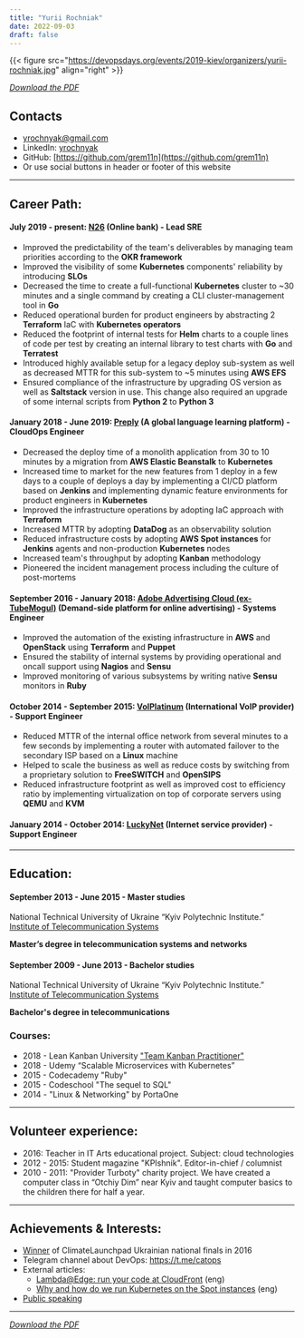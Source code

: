 ```yaml
---
title: "Yurii Rochniak"
date: 2022-09-03
draft: false
---
```


{{< figure src="https://devopsdays.org/events/2019-kiev/organizers/yurii-rochniak.jpg" align="right" >}}

_[Download the PDF](https://github.com/grem11n/blog/raw/master/static/files/Yurii_Rochniak_CV.pdf)_

## Contacts

* yrochnyak@gmail.com
* LinkedIn: [yrochnyak](https://www.linkedin.com/in/yrochnyak/)
* GitHub: [https://github.com/grem11n](https://github.com/grem11n)
* Or use social buttons in header or footer of this website
---

## Career Path:

#### July 2019 - present: [N26](https://n26.com) (Online bank) - Lead SRE

- Improved the predictability of the team's deliverables by managing team priorities according to the **OKR framework**
- Improved the visibility of some **Kubernetes** components' reliability by introducing **SLOs**
- Decreased the time to create a full-functional **Kubernetes** cluster to ~30 minutes and a single command by creating a CLI cluster-management tool in **Go**
- Reduced operational burden for product engineers by abstracting 2 **Terraform** IaC with **Kubernetes operators**
- Reduced the footprint of internal tests for **Helm** charts to a couple lines of code per test by creating an internal library to test charts with **Go** and **Terratest**
- Introduced highly available setup for a legacy deploy sub-system as well as decreased MTTR for this sub-system to ~5 minutes using **AWS EFS**
- Ensured compliance of the infrastructure by upgrading OS version as well as **Saltstack** version in use. This change also required an upgrade of some internal scripts from **Python 2** to **Python 3**

#### January 2018 - June 2019: [Preply](https://preply.com) (A global language learning platform) - CloudOps Engineer
- Decreased the deploy time of a monolith application from 30 to 10 minutes by a migration from **AWS Elastic Beanstalk** to **Kubernetes**
- Increased time to market for the new features from 1 deploy in a few days to a couple of deploys a day by implementing a CI/CD platform based on **Jenkins** and implementing dynamic feature environments for product engineers in **Kubernetes**
- Improved the infrastructure operations by adopting IaC approach with **Terraform**
- Increased MTTR by adopting **DataDog** as an observability solution
- Reduced infrastructure costs by adopting **AWS Spot instances** for **Jenkins** agents and non-production **Kubernetes** nodes
- Increased team's throughput by adopting **Kanban** methodology
- Pioneered the incident management process including the culture of post-mortems

#### September 2016 - January 2018: [Adobe Advertising Cloud (ex-TubeMogul)](https://advertising.adobe.com/) (Demand-side platform for online advertising) - Systems Engineer
- Improved the automation of the existing infrastructure in **AWS** and **OpenStack** using **Terraform** and **Puppet**
- Ensured the stability of internal systems by providing operational and oncall support using **Nagios** and **Sensu**
- Improved monitoring of various subsystems by writing native **Sensu** monitors in **Ruby**

#### October 2014 - September 2015: [VoIPlatinum](https://portal.voiplatinum.com/) (International VoIP provider) - Support Engineer
- Reduced MTTR of the internal office network from several minutes to a few seconds by implementing a router with automated failover to the secondary ISP based on a **Linux** machine
- Helped to scale the business as well as reduce costs by switching from a proprietary solution to **FreeSWITCH** and **OpenSIPS**
- Reduced infrastructure footprint as well as improved cost to efficiency ratio by implementing virtualization on top of corporate servers using **QEMU** and **KVM**

#### January 2014 - October 2014: [LuckyNet](https://www.lucky.net/en.html) (Internet service provider) - Support Engineer
---

## Education:

#### September 2013 - June 2015 - Master studies
National Technical University of Ukraine “Kyiv Polytechnic Institute.” [Institute of Telecommunication Systems](https://kpi.ua/en/its)

**Master’s degree in telecommunication systems and networks**

#### September 2009 - June 2013 - Bachelor studies
National Technical University of Ukraine “Kyiv Polytechnic Institute.” [Institute of Telecommunication Systems](https://kpi.ua/en/its)

**Bachelor's degree in telecommunications**

### Courses:
- 2018 - Lean Kanban University ["Team Kanban Practitioner"](https://edu.kanban.university/users/yurii-rochniak)
- 2018 - Udemy “Scalable Microservices with Kubernetes”
- 2015 - Codecademy "Ruby"
- 2015 - Codeschool "The sequel to SQL"
- 2014 - "Linux & Networking" by PortaOne
---

## Volunteer experience:
- 2016: Teacher in IT Arts educational project. Subject: cloud technologies
- 2012 - 2015: Student magazine "KPIshnik". Editor-in-chief / columnist
- 2010 - 2011: "Provider Turboty" charity project. We have created a computer class in “Otchiy Dim” near Kyiv and taught computer basics to the children there for half a year.
---

## Achievements & Interests:
- [Winner](https://climatelaunchpad.org/finalists/zamza/) of ClimateLaunchpad Ukrainian national finals in 2016
- Telegram channel about DevOps: https://t.me/catops
- External articles:
    - [Lambda@Edge: run your code at CloudFront](https://bit.ly/2LiRjOJ) (eng)
    - [Why and how do we run Kubernetes on the Spot instances](https://bit.ly/2zYnCxF) (eng)
- [Public speaking](https://grem1.in/talks/)
---

_[Download the PDF](https://github.com/grem11n/blog/raw/master/static/files/Yurii_Rochniak_CV.pdf)_
